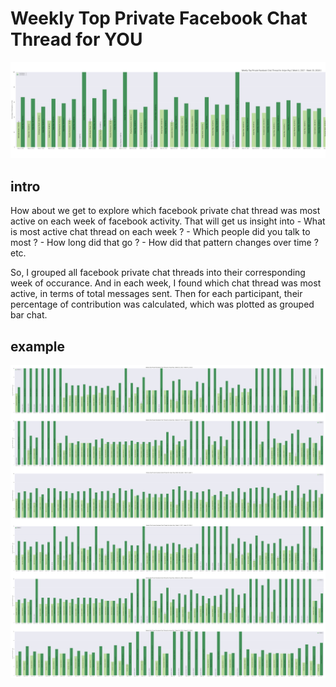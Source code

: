 # Weekly Top Private Facebook Chat Thread for YOU

![subBanner](../ss/subBanner.png)

## intro

How about we get to explore which facebook private chat thread was most active on each week of facebook activity. That will get us insight into
    - What is most active chat thread on each week ?
    - Which people did you talk to most ?
    - How long did that go ? 
    - How did that pattern changes over time ? etc. 

So, I grouped all facebook private chat threads into their corresponding week of occurance. And in each week, I found which chat thread was most active, in terms of total messages sent. Then for each participant, their percentage of contribution was calculated, which was plotted as grouped bar chat. 

## example

![weeklyTopPrivateFacebookChatThreadForAnjan_Roy](../plots/weeklyTopPrivateFacebookChatThreadForAnjan_Roy.svg)
